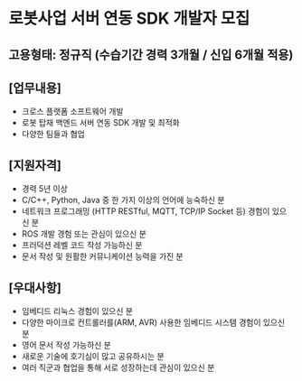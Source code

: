 # 로봇사업 서버 연동 SDK 개발자 모집

## 고용형태: 정규직 (수습기간 경력 3개월 / 신입 6개월 적용)

## [업무내용]
- 크로스 플랫폼 소프트웨어 개발
- 로봇 탑재 백엔드 서버 연동 SDK 개발 및 최적화
- 다양한 팀들과 협업

## [지원자격]
- 경력 5년 이상
- C/C++, Python, Java 중 한 가지 이상의 언어에 능숙하신 분
- 네트워크 프로그래밍 (HTTP RESTful, MQTT, TCP/IP Socket 등) 경험이 있으신 분
- ROS 개발 경험 또는 관심이 있으신 분
- 프러덕션 레벨 코드 작성 가능하신 분
- 문서 작성 및 원활한 커뮤니케이션 능력을 가진 분

## [우대사항]
- 임베디드 리눅스 경험이 있으신 분
- 다양한 마이크로 컨트롤러를(ARM, AVR) 사용한 임베디드 시스템 경험이 있으신 분
- 영어 문서 작성 가능하신 분
- 새로운 기술에 호기심이 많고 공유하시는 분
- 여러 직군과 협업을 통해 서로 성장하는데 관심이 있으신 분
